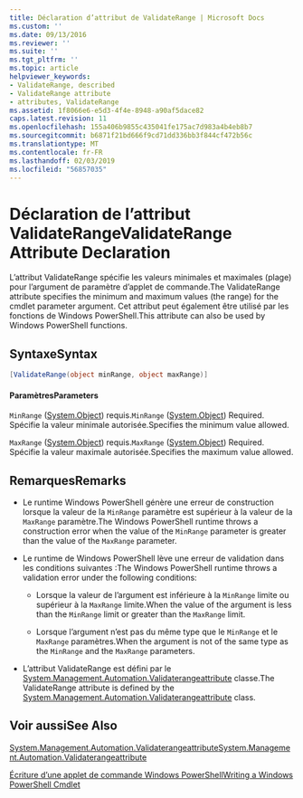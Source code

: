 ```yaml
---
title: Déclaration d’attribut de ValidateRange | Microsoft Docs
ms.custom: ''
ms.date: 09/13/2016
ms.reviewer: ''
ms.suite: ''
ms.tgt_pltfrm: ''
ms.topic: article
helpviewer_keywords:
- ValidateRange, described
- ValidateRange attribute
- attributes, ValidateRange
ms.assetid: 1f8066e6-e5d3-4f4e-8948-a90af5dace82
caps.latest.revision: 11
ms.openlocfilehash: 155a406b9855c435041fe175ac7d983a4b4eb8b7
ms.sourcegitcommit: b6871f21bd666f9cd71dd336bb3f844cf472b56c
ms.translationtype: MT
ms.contentlocale: fr-FR
ms.lasthandoff: 02/03/2019
ms.locfileid: "56857035"
---
```

# <a name="validaterange-attribute-declaration"></a><span data-ttu-id="b69c1-102">Déclaration de l’attribut ValidateRange</span><span class="sxs-lookup"><span data-stu-id="b69c1-102">ValidateRange Attribute Declaration</span></span>

<span data-ttu-id="b69c1-103">L’attribut ValidateRange spécifie les valeurs minimales et maximales (plage) pour l’argument de paramètre d’applet de commande.</span><span class="sxs-lookup"><span data-stu-id="b69c1-103">The ValidateRange attribute specifies the minimum and maximum values (the range) for the cmdlet parameter argument.</span></span> <span data-ttu-id="b69c1-104">Cet attribut peut également être utilisé par les fonctions de Windows PowerShell.</span><span class="sxs-lookup"><span data-stu-id="b69c1-104">This attribute can also be used by Windows PowerShell functions.</span></span>

## <a name="syntax"></a><span data-ttu-id="b69c1-105">Syntaxe</span><span class="sxs-lookup"><span data-stu-id="b69c1-105">Syntax</span></span>

```csharp
[ValidateRange(object minRange, object maxRange)]
```

#### <a name="parameters"></a><span data-ttu-id="b69c1-106">Paramètres</span><span class="sxs-lookup"><span data-stu-id="b69c1-106">Parameters</span></span>

<span data-ttu-id="b69c1-107">`MinRange` ([System.Object](/dotnet/api/system.object)) requis.</span><span class="sxs-lookup"><span data-stu-id="b69c1-107">`MinRange` ([System.Object](/dotnet/api/system.object)) Required.</span></span> <span data-ttu-id="b69c1-108">Spécifie la valeur minimale autorisée.</span><span class="sxs-lookup"><span data-stu-id="b69c1-108">Specifies the minimum value allowed.</span></span>

<span data-ttu-id="b69c1-109">`MaxRange` ([System.Object](/dotnet/api/system.object)) requis.</span><span class="sxs-lookup"><span data-stu-id="b69c1-109">`MaxRange` ([System.Object](/dotnet/api/system.object)) Required.</span></span> <span data-ttu-id="b69c1-110">Spécifie la valeur maximale autorisée.</span><span class="sxs-lookup"><span data-stu-id="b69c1-110">Specifies the maximum value allowed.</span></span>

## <a name="remarks"></a><span data-ttu-id="b69c1-111">Remarques</span><span class="sxs-lookup"><span data-stu-id="b69c1-111">Remarks</span></span>

- <span data-ttu-id="b69c1-112">Le runtime Windows PowerShell génère une erreur de construction lorsque la valeur de la `MinRange` paramètre est supérieur à la valeur de la `MaxRange` paramètre.</span><span class="sxs-lookup"><span data-stu-id="b69c1-112">The Windows PowerShell runtime throws a construction error when the value of the `MinRange` parameter is greater than the value of the `MaxRange` parameter.</span></span>

- <span data-ttu-id="b69c1-113">Le runtime de Windows PowerShell lève une erreur de validation dans les conditions suivantes :</span><span class="sxs-lookup"><span data-stu-id="b69c1-113">The Windows PowerShell runtime throws a validation error under the following conditions:</span></span>

    - <span data-ttu-id="b69c1-114">Lorsque la valeur de l’argument est inférieure à la `MinRange` limite ou supérieur à la `MaxRange` limite.</span><span class="sxs-lookup"><span data-stu-id="b69c1-114">When the value of the argument is less than the `MinRange` limit or greater than the `MaxRange` limit.</span></span>

    - <span data-ttu-id="b69c1-115">Lorsque l’argument n’est pas du même type que le `MinRange` et le `MaxRange` paramètres.</span><span class="sxs-lookup"><span data-stu-id="b69c1-115">When the argument is not of the same type as the `MinRange` and the `MaxRange` parameters.</span></span>

- <span data-ttu-id="b69c1-116">L’attribut ValidateRange est défini par le [System.Management.Automation.Validaterangeattribute](/dotnet/api/System.Management.Automation.ValidateRangeAttribute) classe.</span><span class="sxs-lookup"><span data-stu-id="b69c1-116">The ValidateRange attribute is defined by the [System.Management.Automation.Validaterangeattribute](/dotnet/api/System.Management.Automation.ValidateRangeAttribute) class.</span></span>

## <a name="see-also"></a><span data-ttu-id="b69c1-117">Voir aussi</span><span class="sxs-lookup"><span data-stu-id="b69c1-117">See Also</span></span>

[<span data-ttu-id="b69c1-118">System.Management.Automation.Validaterangeattribute</span><span class="sxs-lookup"><span data-stu-id="b69c1-118">System.Management.Automation.Validaterangeattribute</span></span>](/dotnet/api/System.Management.Automation.ValidateRangeAttribute)

[<span data-ttu-id="b69c1-119">Écriture d’une applet de commande Windows PowerShell</span><span class="sxs-lookup"><span data-stu-id="b69c1-119">Writing a Windows PowerShell Cmdlet</span></span>](./writing-a-windows-powershell-cmdlet.md)
